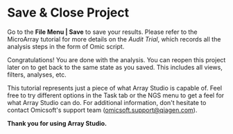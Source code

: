 # Save & Close Project

Go to the **File Menu | Save** to save your results.
Please refer to the MicroArray tutorial for more details on the *Audit Trial*,
which records all the analysis steps in the form of Omic script.

Congratulations! You are done with the analysis. You can reopen this project later on to get back to the same state as you saved. This includes all views, filters, analyses, etc.

This tutorial represents just a piece of what Array Studio is capable of.
Feel free to try different options in the Task tab or the NGS menu to get a feel for what Array Studio can do. For additional information, don't hesitate to contact Omicsoft's support team (omicsoft.support@qiagen.com).

**Thank you for using Array Studio.**
